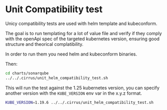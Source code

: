 # Unit Compatibility test

Unicy compatibility tests are used with helm template and kubeconform.

The goal is to run templating for a lot of value file and verify if they comply with the openApi spec of the targeted kubernetes version, ensuring good structure and theorical complatibility.

In order to run them you need helm and kubeconform binaries.

Then:

```bash
cd charts/sonarqube
../../.cirrus/unit_helm_compatibility_test.sh 
```

This will run the test against the 1.25 kubernetes version, you can specify another version with the ```KUBE_VERSION``` env var in the x.y.z format.

```bash
KUBE_VERSION=1.19.6 ../../.cirrus/unit_helm_compatibility_test.sh
```